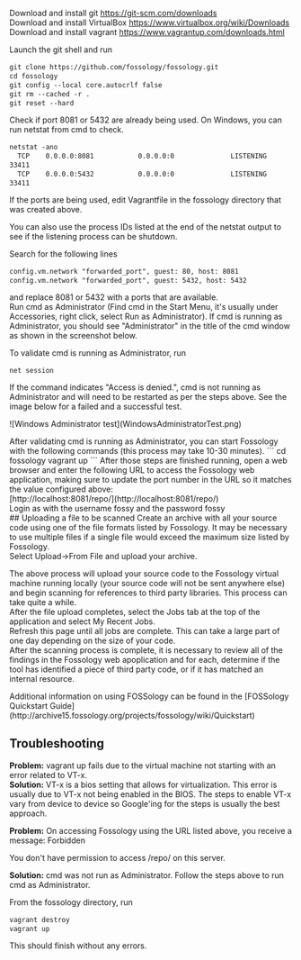 Download and install git https://git-scm.com/downloads<br>
Download and install VirtualBox https://www.virtualbox.org/wiki/Downloads<br>
Download and install vagrant https://www.vagrantup.com/downloads.html<br>

Launch the git shell and run
```
git clone https://github.com/fossology/fossology.git
cd fossology
git config --local core.autocrlf false
git rm --cached -r .
git reset --hard
```

Check if port 8081 or 5432 are already being used. On Windows, you can run netstat from cmd to check.
```
netstat -ano
  TCP    0.0.0.0:8081           0.0.0.0:0              LISTENING    33411
  TCP    0.0.0.0:5432           0.0.0.0:0              LISTENING    33411
```

If the ports are being used, edit Vagrantfile in the fossology directory that was created above.

You can also use the process IDs listed at the end of the netstat output to see if the listening process can be shutdown.

Search for the following lines
```
config.vm.network "forwarded_port", guest: 80, host: 8081
config.vm.network "forwarded_port", guest: 5432, host: 5432
```
and replace 8081 or 5432 with a ports that are available.<br>
Run cmd as Administrator (Find cmd in the Start Menu, it's usually under Accessories, right click, select Run as Administrator). If cmd is running as Administrator, you should see "Administrator" in the title of the cmd window as shown in the screenshot below.<p>
To validate cmd is running as Administrator, run
```
net session
```
If the command indicates "Access is denied.", cmd is not running as Administrator and will need to be restarted as per the steps above. See the image below for a failed and a successful test.
<p>
![Windows Administrator test](WindowsAdministratorTest.png)<p>
After validating cmd is running as Administrator, you can start Fossology with the following commands (this process may take 10-30 minutes).
```
cd fossology
vagrant up
```
After those steps are finished running, open a web browser and enter the following URL to access the Fossology web application, making sure to update the port number in the URL so it matches the value configured above:<br>
[http://localhost:8081/repo/](http://localhost:8081/repo/)<br>
Login as with the username fossy and the password fossy<br>
## Uploading a file to be scanned
Create an archive with all your source code using one of the file formats listed by Fossology. It may be necessary to use multiple files if a single file would exceed the maximum size listed by Fossology.<br>
Select Upload->From File and upload your archive.<p>
The above process will upload your source code to the Fossology virtual machine running locally (your source code will not be sent anywhere else) and begin scanning for references to third party libraries. This process can take quite a while.<br>
After the file upload completes, select the Jobs tab at the top of the application and select My Recent Jobs.<br>
Refresh this page until all jobs are complete. This can take a large part of one day depending on the size of your code.<br>
After the scanning process is complete, it is necessary to review all of the findings in the Fossology web apoplication and for each, determine if the tool has identified a piece of third party code, or if it has matched an internal resource.<p>
Additional information on using FOSSology can be found in the [FOSSology Quickstart Guide](http://archive15.fossology.org/projects/fossology/wiki/Quickstart)

## Troubleshooting
**Problem:** vagrant up fails due to the virtual machine not starting with an error related to VT-x.<br>
**Solution:** VT-x is a bios setting that allows for virtualization. This error is usually due to VT-x not being enabled in the BIOS. The steps to enable VT-x vary from device to device so Google'ing for the steps is usually the best approach.

**Problem:** On accessing Fossology using the URL listed above, you receive a message:
Forbidden

You don't have permission to access /repo/ on this server.

**Solution:**
cmd was not run as Administrator. Follow the steps above to run cmd as Administrator. 

From the fossology directory, run
```
vagrant destroy
vagrant up
```
This should finish without any errors.
